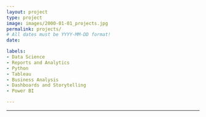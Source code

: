 ```yaml
---
layout: project
type: project
image: images/2000-01-01_projects.jpg
permalink: projects/
# All dates must be YYYY-MM-DD format!
date:

labels:
- Data Science
- Reports and Analytics
- Python
- Tableau
- Business Analysis
- Dashboards and Storytelling
- Power BI

---
```



<hr>


